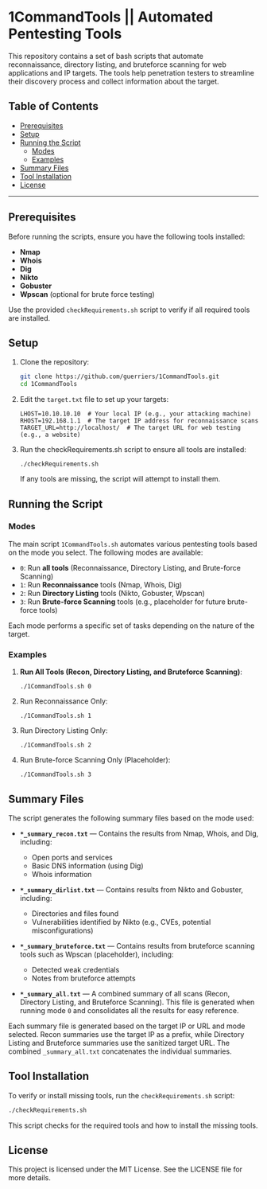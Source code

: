 # 1CommandTools || Automated Pentesting Tools

This repository contains a set of bash scripts that automate reconnaissance, directory listing, and bruteforce scanning for web applications and IP targets. The tools help penetration testers to streamline their discovery process and collect information about the target.

## Table of Contents

- [Prerequisites](#prerequisites)
- [Setup](#setup)
- [Running the Script](#running-the-script)
  - [Modes](#modes)
  - [Examples](#examples)
- [Summary Files](#summary-files)
- [Tool Installation](#tool-installation)
- [License](#license)

---

## Prerequisites

Before running the scripts, ensure you have the following tools installed:

- **Nmap**
- **Whois**
- **Dig**
- **Nikto**
- **Gobuster**
- **Wpscan** (optional for brute force testing)

Use the provided `checkRequirements.sh` script to verify if all required tools are installed.

## Setup

1. Clone the repository:

   ```bash
   git clone https://github.com/guerriers/1CommandTools.git
   cd 1CommandTools
   ```

2. Edit the `target.txt` file to set up your targets:

   ```
   LHOST=10.10.10.10  # Your local IP (e.g., your attacking machine)
   RHOST=192.168.1.1  # The target IP address for reconnaissance scans
   TARGET_URL=http://localhost/  # The target URL for web testing (e.g., a website)
   ```

3. Run the checkRequirements.sh script to ensure all tools are installed:

   ```
   ./checkRequirements.sh
   ```

   If any tools are missing, the script will attempt to install them.

## Running the Script

### Modes

The main script `1CommandTools.sh` automates various pentesting tools based on the mode you select. The following modes are available:

- `0`: Run **all tools** (Reconnaissance, Directory Listing, and Brute-force Scanning)
- `1`: Run **Reconnaissance** tools (Nmap, Whois, Dig)
- `2`: Run **Directory Listing** tools (Nikto, Gobuster, Wpscan)
- `3`: Run **Brute-force Scanning** tools (e.g., placeholder for future brute-force tools)

Each mode performs a specific set of tasks depending on the nature of the target.

### Examples

1. **Run All Tools (Recon, Directory Listing, and Bruteforce Scanning)**:
   ```
   ./1CommandTools.sh 0
   ```
2. Run Reconnaissance Only:

   ```
   ./1CommandTools.sh 1
   ```

3. Run Directory Listing Only:

   ```
   ./1CommandTools.sh 2
   ```

4. Run Brute-force Scanning Only (Placeholder):
   ```
   ./1CommandTools.sh 3
   ```

## Summary Files

The script generates the following summary files based on the mode used:

- **`*_summary_recon.txt`** — Contains the results from Nmap, Whois, and Dig, including:

  - Open ports and services
  - Basic DNS information (using Dig)
  - Whois information

- **`*_summary_dirlist.txt`** — Contains results from Nikto and Gobuster, including:

  - Directories and files found
  - Vulnerabilities identified by Nikto (e.g., CVEs, potential misconfigurations)

- **`*_summary_bruteforce.txt`** — Contains results from bruteforce scanning tools such as Wpscan (placeholder), including:

  - Detected weak credentials
  - Notes from bruteforce attempts

- **`*_summary_all.txt`** — A combined summary of all scans (Recon, Directory Listing, and Bruteforce Scanning). This file is generated when running mode `0` and consolidates all the results for easy reference.

Each summary file is generated based on the target IP or URL and mode selected. Recon summaries use the target IP as a prefix, while Directory Listing and Bruteforce summaries use the sanitized target URL. The combined `_summary_all.txt` concatenates the individual summaries.

## Tool Installation

To verify or install missing tools, run the `checkRequirements.sh` script:

```bash
./checkRequirements.sh
```

This script checks for the required tools and how to install the missing tools.

## License

This project is licensed under the MIT License. See the LICENSE file for more details.
